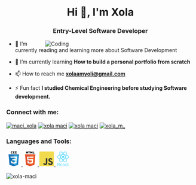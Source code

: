 <h1 align="center">Hi 👋, I'm Xola</h1>
<h3 align="center">Entry-Level Software Developer</h3>
<img align="right"   alt="Coding"   width="400"  src="https://cdnb.artstation.com/p/assets/images/images/028/991/999/original/anna-havrylyukh-.gif?1596125">



- 🔭 I’m currently reading and learning more about Software Development

- 🌱 I’m currently learning **How to build a personal portfolio from scratch**

- 📫 How to reach me **xolaamyoli@gmail.com**

- ⚡ Fun fact **I studied Chemical Engineering before studying Software development.**
  

<h3 align="left">Connect with me:</h3>
<p align="left">
<a href="https://twitter.com/maci_xola" target="blank"><img align="center" src="https://raw.githubusercontent.com/rahuldkjain/github-profile-readme-generator/master/src/images/icons/Social/twitter.svg" alt="maci_xola" height="30" width="40" /></a>
<a href="https://linkedin.com/in/xola maci" target="blank"><img align="center" src="https://raw.githubusercontent.com/rahuldkjain/github-profile-readme-generator/master/src/images/icons/Social/linked-in-alt.svg" alt="xola maci" height="30" width="40" /></a>
<a href="https://fb.com/xola maci" target="blank"><img align="center" src="https://raw.githubusercontent.com/rahuldkjain/github-profile-readme-generator/master/src/images/icons/Social/facebook.svg" alt="xola maci" height="30" width="40" /></a>
<a href="https://instagram.com/xola_m_" target="blank"><img align="center" src="https://raw.githubusercontent.com/rahuldkjain/github-profile-readme-generator/master/src/images/icons/Social/instagram.svg" alt="xola_m_" height="30" width="40" /></a>
</p>

<h3 align="left">Languages and Tools:</h3>
<p align="left"> <a href="https://www.w3schools.com/css/" target="_blank" rel="noreferrer"> <img src="https://raw.githubusercontent.com/devicons/devicon/master/icons/css3/css3-original-wordmark.svg" alt="css3" width="40" height="40"/> </a> <a href="https://www.w3.org/html/" target="_blank" rel="noreferrer"> <img src="https://raw.githubusercontent.com/devicons/devicon/master/icons/html5/html5-original-wordmark.svg" alt="html5" width="40" height="40"/> </a> <a href="https://developer.mozilla.org/en-US/docs/Web/JavaScript" target="_blank" rel="noreferrer"> <img src="https://raw.githubusercontent.com/devicons/devicon/master/icons/javascript/javascript-original.svg" alt="javascript" width="40" height="40"/> </a> <a href="https://reactjs.org/" target="_blank" rel="noreferrer"> <img src="https://raw.githubusercontent.com/devicons/devicon/master/icons/react/react-original-wordmark.svg" alt="react" width="40" height="40"/> </a> </p>

<p><img align="center" src="https://github-readme-stats.vercel.app/api/top-langs?username=xola-maci&show_icons=true&locale=en&layout=compact" alt="xola-maci" /></p>

<!---
Xola-Maci/Xola-Maci is a ✨ special ✨ repository because its `README.md` (this file) appears on your GitHub profile.
You can click the Preview link to take a look at your changes.
--->

